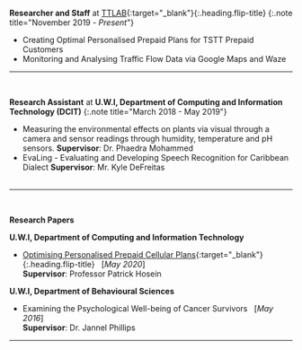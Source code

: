 **Researcher and Staff** at [TTLAB](http://lab.tt/){:target="_blank"}{:.heading.flip-title}
{:.note title="November 2019 - _Present_"}

- Creating Optimal Personalised Prepaid Plans for TSTT Prepaid Customers
- Monitoring and Analysing Traffic Flow Data via Google Maps and Waze
&nbsp;
<hr>
&nbsp;

**Research Assistant** at **U.W.I, Department of Computing and Information Technology (DCIT)**
{:.note title="March 2018 - May 2019"}

- Measuring the environmental effects on plants via visual through a camera and sensor readings through humidity, temperature and pH sensors. 
**Supervisor**: Dr. Phaedra Mohammed
- EvaLing - Evaluating and Developing Speech Recognition for Caribbean Dialect 
**Supervisor**: Mr. Kyle DeFreitas    
&nbsp;
<hr>
&nbsp;

**Research Papers**

**U.W.I, Department of Computing and Information Technology**

- [Optimising Personalised Prepaid Cellular Plans](/Research/oppcp_paper.pdf){:target="_blank"}{:.heading.flip-title} &nbsp; [_May 2020_] <br>
**Supervisor**: Professor Patrick Hosein

**U.W.I, Department of Behavioural Sciences**

- Examining the Psychological Well-being of Cancer Survivors &nbsp; [_May 2016_] <br>
**Supervisor**: Dr. Jannel Phillips
&nbsp;
<hr>